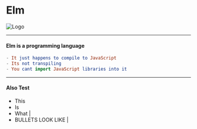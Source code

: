 # Elm


![Logo](https://avatars2.githubusercontent.com/u/4359353?s=200&v=4)


---

#### Elm is a programming language

```elm
- It just happens to compile to JavaScript
- Its not transpiling
- You cant import JavaScript libraries into it
```


---


#### Also Test

- This
- Is
- What |
- BULLETS LOOK LIKE |